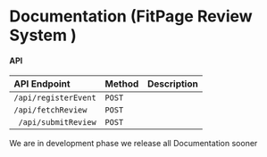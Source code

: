 # Documentation (FitPage Review System )

#### API 

| API Endpoint         | Method     | Description                |
| :-------- | :------- | :--------                                |
| `/api/registerEvent` | `POST`     |                            |
| `/api/fetchReview`   | `POST`     |                        |
| ` /api/submitReview` |  `POST`    |                           |



We are in development phase we release all Documentation sooner